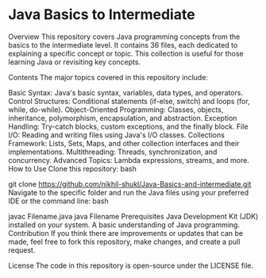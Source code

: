 # Java Basics to Intermediate
Overview
This repository covers Java programming concepts from the basics to the intermediate level. It contains 36 files, each dedicated to explaining a specific concept or topic. This collection is useful for those learning Java or revisiting key concepts.

Contents
The major topics covered in this repository include:

Basic Syntax: Java's basic syntax, variables, data types, and operators.
Control Structures: Conditional statements (if-else, switch) and loops (for, while, do-while).
Object-Oriented Programming: Classes, objects, inheritance, polymorphism, encapsulation, and abstraction.
Exception Handling: Try-catch blocks, custom exceptions, and the finally block.
File I/O: Reading and writing files using Java's I/O classes.
Collections Framework: Lists, Sets, Maps, and other collection interfaces and their implementations.
Multithreading: Threads, synchronization, and concurrency.
Advanced Topics: Lambda expressions, streams, and more.
How to Use
Clone this repository:
bash

git clone https://github.com/nikhil-shukl/Java-Basics-and-intermediate.git
Navigate to the specific folder and run the Java files using your preferred IDE or the command line:
bash

javac Filename.java
java Filename
Prerequisites
Java Development Kit (JDK) installed on your system.
A basic understanding of Java programming.
Contribution
If you think there are improvements or updates that can be made, feel free to fork this repository, make changes, and create a pull request.

License
The code in this repository is open-source under the LICENSE file.

